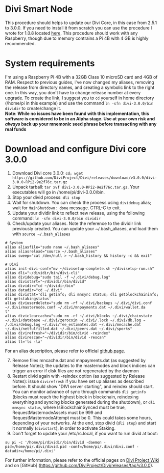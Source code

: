 # Divi Smart Node
This procedure should helps to update our Divi Core, in this case from 2.5.1 to 3.0.0. If you need to install it from scratch you can use the procedure I wrote for 1.0.8 located [here](https://github.com/IlMao-GitHub/DiviMao/blob/master/README-1.0.8.md). This procedure should work with any Raspberry, though due to memory contrains a Pi 4B with 4 GB is highly recommended. 

# System requirements
I'm using a Raspberry Pi 4B with a 32GB Class 10 microSD card and 4GB of RAM.
Respect to previous guides, I've now changed my aliases, removing the release from directory names, and creating a symbolic link to the right one. In this way, you don't have to change release number at every upgrade.
To create the link, I suggest you to `cd` yourself in home directory (/home/pi in this example) and use the command `ln -sfn divi-3.0.0/bin dividir` to create/change it.  
**Note: While no issues have been found with this implementation, this software is considered to be in an Alpha stage. Use at your own risk and *always* back up your mnemonic seed phrase before transacting with any real funds**

# Download and configure Divi core 3.0.0

1. Download Divi core 3.0.0: `cd; wget https://github.com/DiviProject/Divi/releases/download/v3.0.0/divi-3.0.0-RPi2-9e2f76c.tar.gz`
2. Unpack tarball: `tar xvf divi-3.0.0-RPi2-9e2f76c.tar.gz`. Your executables will go in /home/pi/divi-3.0.0/bin. 
3. Stop your divid process: `dli stop`
4. Wait for shutdown. You can check the process using `dividebug` alias; wait for `MainShutdown: done` message. CTRL-C to exit.
5. Update your dividir link to reflect new release, using the following command: `ln -sfn divi-3.0.0/bin dividir`
6. Check/update your aliases. Note the reference to the dividir link previously created. You can update your ~/.bash_aliases, and load them with `source ~/.bash_aliases`  
```
# System
alias aliasfile="sudo nano ~/.bash_aliases"
alias aliasreload="source ~/.bash_aliases"
alias sweep="cat /dev/null > ~/.bash_history && history -c && exit"

# Divi
alias init-divi-conf="mv ~/divisetup-complete.sh ~/divisetup-run.sh"
alias dli="~/dividir/bin/divi-cli"
alias dividebug="sudo tail -f ~/.divi/debug.log"
alias divistart="~/dividir/bin/divid"
alias dividir="cd ~/dividir/bin"
alias datadir="cd ~/.divi"
alias divistat='dli getinfo; dli mnsync status; dli getblockchaininfo; dli getstakingstatus'
alias diviuserdelete="sudo rm -rf ~/.divi/backups ~/.divi/divi.conf ~/.divi/masternode.conf ~/.divi/mnpayments.dat ~/.divi/wallet.da
t"
alias diviclearcache="sudo rm -rf ~/.divi/blocks ~/.divi/chainstate ~/.divi/database ~/.divi/zerocoin ~/.divi/.lock ~/.divi/db.log ~
/.divi/debug.log ~/.divi/fee_estimates.dat ~/.divi/mncache.dat ~/.divi/netfulfilled.dat ~/.divi/peers.dat ~/.divi/sporks"
alias divirefresh="~/dividir/bin/divid -reindex"
alias divirescan="~/dividir/bin/divid -rescan"
alias ll='ls -la'
```
For an alias description, please refer to official [github page](https://github.com/DiviProject/divi-smart-node).

7. Remove files mncache.dat and mnpayments.dat (as suggested by Release Notes); the updates to the masternodes and block indices can trigger an error if disk files are not regenerated by the daemon 
8. Restart divid again with -reindex option (as suggested by Release Notes): issue `divirefresh` if you have set up aliases as described before. It should show "DIVI server starting", and reindex should start. You can monitor advance of sync through commands `dli getinfo` (blocks must reach the highest block in blockchain, reindexing everything and syncing blocks generated during the shutdown), or `dli mnsync status`, where IsBlockchainSynced must be true, RequestMasternodeAssets must be 999 and RequestMasternodeAttempt must be 0. This could takes some hours, depending of your networks. At the end, stop divid (`dli stop`) and start it normally (`divistart`), in order to activate Staking.
9. Don't forget to update your /etc/rc.local, if you want to run divid at boot:
```
su pi -c '/home/pi/dividir/bin/divid -daemon -pid=/home/pi/.divi/divid.pid -conf=/home/pi/.divi/divi.conf -datadir=/home/pi/.divi'
```

For further information, please refer to the official pages on [Divi Project Wiki](https://wiki.diviproject.org/) and on [GitHub] (https://github.com/DiviProject/Divi/releases/tag/v3.0.0).
